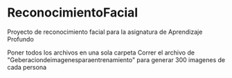 # ReconocimientoFacial
Proyecto de reconocimiento facial para la asignatura de Aprendizaje Profundo

Poner todos los archivos en una sola carpeta
Correr el archivo de "Geberaciondeimagenesparaentrenamiento" para generar 300 imagenes de cada persona
